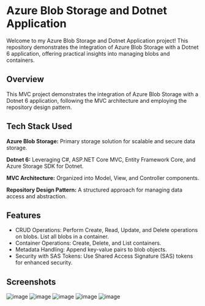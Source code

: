 
# Azure Blob Storage and Dotnet Application

Welcome to my Azure Blob Storage and Dotnet Application project! This repository demonstrates the integration of Azure Blob Storage with a Dotnet 6 application, offering practical insights into managing blobs and containers.


## Overview

This MVC project demonstrates the integration of Azure Blob Storage with a Dotnet 6 application, following the MVC architecture and employing the repository design pattern. 


## Tech Stack Used

**Azure Blob Storage:** Primary storage solution for scalable and secure data storage.

**Dotnet 6:** Leveraging C#, ASP.NET Core MVC, Entity Framework Core, and Azure Storage SDK for Dotnet.

**MVC Architecture:** Organized into Model, View, and Controller components.

**Repository Design Pattern:** A structured approach for managing data access and abstraction.
## Features

- CRUD Operations: 
    Perform Create, Read, Update, and Delete operations on blobs.
    List all blobs in a container.
- Container Operations:
    Create, Delete, and List containers.
- Metadata Handling:
    Append key-value pairs to blob objects.
- Security with SAS Tokens:
    Use Shared Access Signature (SAS) tokens for enhanced security.


## Screenshots

![image](https://github.com/pruthvis942/AzureProjects/assets/154806202/d0a103b7-c6ec-45e4-9cb7-490113e80846)
![image](https://github.com/pruthvis942/AzureProjects/assets/154806202/80d54652-9f74-40b2-8d75-bcd081942da8)
![image](https://github.com/pruthvis942/AzureProjects/assets/154806202/5c4d56b5-6ca4-4e07-abc2-c15fd96a3d3f)
![image](https://github.com/pruthvis942/AzureProjects/assets/154806202/5020f61a-13e6-4c71-ad57-28f4c917a2e0)
![image](https://github.com/pruthvis942/AzureProjects/assets/154806202/c3667957-270a-49f1-b377-6057c2fd7840)




